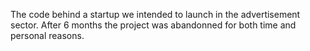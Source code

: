 The code behind a startup we intended to launch in the advertisement sector. After 6 months the project was abandonned for both time and personal reasons.
